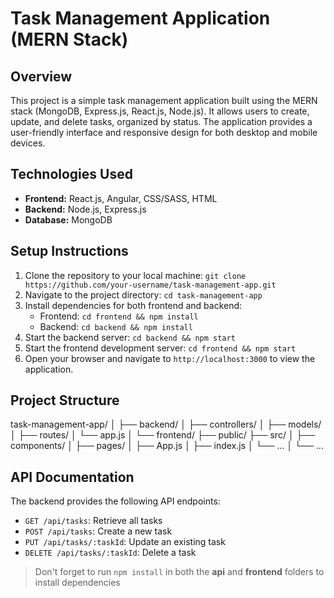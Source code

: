 # Task Management Application (MERN Stack)

## Overview
This project is a simple task management application built using the MERN stack (MongoDB, Express.js, React.js, Node.js). It allows users to create, update, and delete tasks, organized by status. The application provides a user-friendly interface and responsive design for both desktop and mobile devices.

## Technologies Used
- **Frontend:** React.js, Angular, CSS/SASS, HTML
- **Backend:** Node.js, Express.js
- **Database:** MongoDB

## Setup Instructions
1. Clone the repository to your local machine: `git clone https://github.com/your-username/task-management-app.git`
2. Navigate to the project directory: `cd task-management-app`
3. Install dependencies for both frontend and backend:
   - Frontend: `cd frontend && npm install`
   - Backend: `cd backend && npm install`
4. Start the backend server: `cd backend && npm start`
5. Start the frontend development server: `cd frontend && npm start`
6. Open your browser and navigate to `http://localhost:3000` to view the application.

## Project Structure
task-management-app/
│
├── backend/
│ ├── controllers/
│ ├── models/
│ ├── routes/
│ └── app.js
│
└── frontend/
├── public/
├── src/
│ ├── components/
│ ├── pages/
│ ├── App.js
│ ├── index.js
│ └── ...
│
└── ...

## API Documentation
The backend provides the following API endpoints:

- `GET /api/tasks`: Retrieve all tasks
- `POST /api/tasks`: Create a new task
- `PUT /api/tasks/:taskId`: Update an existing task
- `DELETE /api/tasks/:taskId`: Delete a task

> Don't forget to run `npm install` in both the **api** and **frontend** folders to install dependencies
